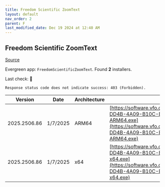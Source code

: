 ```yaml
---
title: Freedom Scientific ZoomText
layout: default
nav_order: 2
parent: F
last_modified_date: Dec 19 2024 at 12:40 AM
---
```


## Freedom Scientific ZoomText

[Source](https://www.freedomscientific.com/products/software/zoomtext/)

Evergreen app: `FreedomScientificZoomText`. Found **2** installers.

Last check: 🔴
```
Response status code does not indicate success: 403 (Forbidden).
```

| Version      | Date     | Architecture | URI                                                                                                                                                                                                                                                                            |
| ------------ | -------- | ------------ | ------------------------------------------------------------------------------------------------------------------------------------------------------------------------------------------------------------------------------------------------------------------------------ |
| 2025.2506.86 | 1/7/2025 | ARM64        | [https://software.vfo.digital/ZoomText/2025/2025.2506.86.400/0B6FB614-DD4B-4A09-B10C-B049280DDC83/ZT2025.2506.86.400-Offline-ARM64.exe](https://software.vfo.digital/ZoomText/2025/2025.2506.86.400/0B6FB614-DD4B-4A09-B10C-B049280DDC83/ZT2025.2506.86.400-Offline-ARM64.exe) |
| 2025.2506.86 | 1/7/2025 | x64          | [https://software.vfo.digital/ZoomText/2025/2025.2506.86.400/0B6FB614-DD4B-4A09-B10C-B049280DDC83/ZT2025.2506.86.400-Offline-x64.exe](https://software.vfo.digital/ZoomText/2025/2025.2506.86.400/0B6FB614-DD4B-4A09-B10C-B049280DDC83/ZT2025.2506.86.400-Offline-x64.exe)     |
